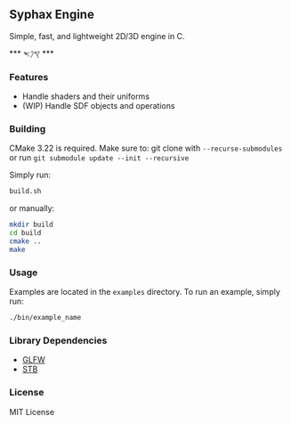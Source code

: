 ## Syphax Engine
Simple, fast, and lightweight 2D/3D engine in C.

*** 𐤒𐤐𐤎 ***

### Features
* Handle shaders and their uniforms
* (WIP) Handle SDF objects and operations

### Building
CMake 3.22 is required.
Make sure to:
git clone with `--recurse-submodules` or run `git submodule update --init --recursive`

Simply run:
```bash
build.sh
```
or manually:
```bash
mkdir build
cd build
cmake ..
make
```

### Usage

Examples are located in the `examples` directory.
To run an example, simply run:
```bash
./bin/example_name
```

### Library Dependencies
* [GLFW](https://github.com/glfw/glfw)
* [STB](https://github.com/nothings/stb)

### License
MIT License

